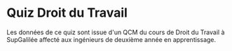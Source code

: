 # Quiz Droit du Travail

Les données de ce quiz sont issue d'un QCM du cours de Droit du Travail à SupGalilée affecté aux ingénieurs de deuxième année en apprentissage.
